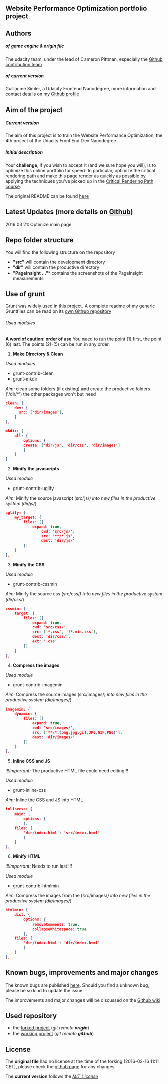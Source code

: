 ## Website Performance Optimization portfolio project

Authors
----

##### of game engine & origin file

The udacity team, under the lead of Cameron Pittman, especially the [Github contribution team](https://github.com/udacity/frontend-nanodegree-mobile-portfolio/graphs/contributors)


##### of current version
Guillaume Simler, a Udacity Frontend Nanodegree, more information and contact details on my [Github profile](https://github.com/guillaumesimler)

Aim of the project
----
##### Current version

The aim of this project is to train the Website Performance Optimization, the 4th project of the Udacity Front End Dev Nanodegree

##### Initial description

Your **challenge**, if you wish to accept it (and we sure hope you will), is to optimize this online portfolio for speed! In particular, optimize the critical rendering path and make this page render as quickly as possible by applying the techniques you've picked up in the [Critical Rendering Path course](https://www.udacity.com/course/ud884).

The original README can be found [here](https://github.com/udacity/frontend-nanodegree-mobile-portfolio/blob/master/README.md)


Latest Updates (more details on [Github](https://github.com/guillaumesimler/nanofep4/commits/master))
----
2016 03 21: Optimize main page

Repo folder structure
----
You will find the following structure on the repository
* **"src"** will contain the development directory
* **"dir"** will contain the productive directory
* **"PageInsight ..."*** contains the screenshots of the PageInsight measurements


Use of grunt
----
Grunt was widely used in this project. A complete readme of my generic Gruntfiles can be read on its [own Github repository](https://github.com/guillaumesimler/gruntmaster)

###### Used modules

**A word of caution: order of use**
You need to run the point (1) first, the point (6) last. The points (2)-(5) can be run in any order.


1. **Make Directory & Clean**

_Used modules_ 
* grunt-contrib-clean
* grunt-mkdir

_Aim:_ clean some folders (if existing) and create the productive folders ('/dir/*') the other packages won't but need 

```JSON
clean: {
 	dev: {
      src: ['dir/images'],
 	}
},

mkdir: {
	all: {
		options: {
		create: ['dir/js', 'dir/css', 'dir/images']
		}
	}
}
```

2. **Minify the javascripts**

_Used module_ 
* grunt-contrib-uglify

_Aim:_ Minify the source javascript (src/js/*) into new files in the productive system (dir/js/*) 

```JSON
uglify: {
	my_target: {
		files: [{
			expand: true,
				cwd: 'src/js/',
				src: '**/*.js',
				dest: 'dir/js/'
		}]
	}
},
````

3. **Minify the CSS**

_Used module_ 
* grunt-contrib-cssmin

_Aim:_ Minify the source css (src/css/*) into new files in the productive system (dir/css/*) 

```JSON
cssmin: {
	target: {
		files: [{
			expand: true,
			cwd: 'src/css/',
			src: ['*.css', '!*.min.css'],
			dest: 'dir/css/',
			ext: '.css'
		}]
	}
},
```

4. **Compress the images**

_Used module_ 
* grunt-contrib-imagemin

_Aim:_ Compress the source images (src/images/*) into new files in the productive system (dir/images/*) 

```JSON
imagemin: {
	dynamic: {
		files: [{
			expand: true,
			cwd: 'src/images/',
			src: ['**/*.{png,jpg,gif,JPG,GIF,PNG}'],
			dest: 'dir/images/'
		}]
	}
},
```

5. **Inline CSS and JS**

!!!_Important:_ The productive HTML file could need editing!!!

_Used module_ 
* grunt-inline-css

_Aim:_  Inline the CSS and JS into HTML

```JSON
inlinecss: {
	main: {
		options: {
		},
	files: {
		'dir/index.html': 'src/index.html'
		}
	}
},
```

6. **Minify HTML**

!!!_Important:_ Needs to run last !!!

_Used module_ 
* grunt-contrib-htmlmin

_Aim:_ Compress the images from the (src/images/*) into new files in the productive system (dir/images/*) 


```JSON
htmlmin: {
	dist: {
		options: {
			removeComments: true,
			collapseWhitespace: true
		},
	files: {
		'dir/index.html': 'dir/index.html' 
		}
	}
}, 
```


Known bugs, improvements and major changes
----
The known bugs are published [here](https://github.com/guillaumesimler/nanofep4/issues). Should you find a unknown bug, please be so kind to update the issue. 

The improvements and major changes will be discussed on the [Github wiki](#)


Used repository 
----
* the [forked project](https://github.com/udacity/frontend-nanodegree-mobile-portfolio) (_git remote **origin**_)
* the [working project](https://github.com/guillaumesimler/nanofep4) (_git remote **github**_)


License
----
The **original file** had no license at the time of the forking (2016-02-16 11:11 CET), please check the [github page](https://github.com/udacity/frontend-nanodegree-arcade-game) for any changes

The **current version** follows the [_MIT License_](https://github.com/guillaumesimler/nanofep4/blob/master/LICENSE.txt) 